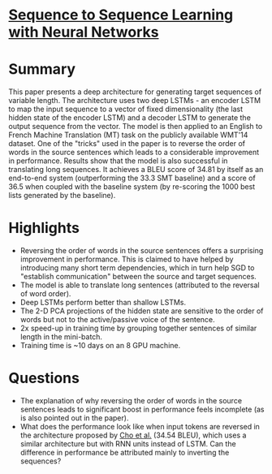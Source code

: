 # [Sequence to Sequence Learning with Neural Networks](https://papers.nips.cc/paper/5346-sequence-to-sequence-learning-with-neural-networks.pdf)


# Summary
This paper presents a deep architecture for generating target sequences of variable length. The architecture uses two deep LSTMs - an encoder LSTM to map the input sequence to a vector of fixed dimensionality (the last hidden state of the encoder LSTM) and a decoder LSTM to generate the output sequence from the vector. The model is then applied to an English to French Machine Translation (MT) task on the publicly available WMT'14 dataset. One of the "tricks" used in the paper is to reverse the order of words in the source sentences which leads to a considerable improvement in performance. Results show that the model is also successful in translating long sequences. It achieves a BLEU score of 34.81 by itself as an end-to-end system (outperforming the 33.3 SMT baseline) and a score of 36.5 when coupled with the baseline system (by re-scoring the 1000 best lists generated by the baseline).


# Highlights
* Reversing the order of words in the source sentences offers a surprising improvement in performance. This is claimed to have helped by introducing many short term dependencies, which in turn help SGD to "establish communication" between the source and target sequences.
* The model is able to translate long sentences (attributed to the reversal of word order).
* Deep LSTMs perform better than shallow LSTMs.
* The 2-D PCA projections of the hidden state are sensitive to the order of words but not to the active/passive voice of the sentence.
* 2x speed-up in training time by grouping together sentences of similar length in the mini-batch.
* Training time is ~10 days on an 8 GPU machine.


# Questions
* The explanation of why reversing the order of words in the source sentences leads to significant boost in performance feels incomplete (as is also pointed out in the paper).
* What does the performance look like when input tokens are reversed in the architecture proposed by [Cho et al.](https://arxiv.org/abs/1406.1078) (34.54 BLEU), which uses a similar architecture but with RNN units instead of LSTM. Can the difference in performance be attributed mainly to inverting the sequences?
 